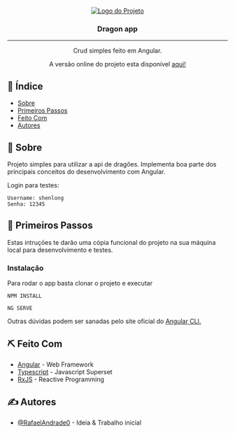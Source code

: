 <p align="center">
  <a href="" rel="noopener">
 <img src="https://user-images.githubusercontent.com/30444471/127786069-55251068-6c85-4a4a-8d3d-3aeea343ad7d.png" alt="Logo do Projeto"></a>
</p>

<h3 align="center">Dragon app</h3>

---

<p align="center"> Crud simples feito em Angular.
    <br> 
</p>
<p align="center">
  A versão online do projeto esta disponível <a href="https://dragon-app.vercel.app">aqui!</a>
</p>

## 📝 Índice

- [Sobre](#sobre)
- [Primeiros Passos](#primeiros_passos)
- [Feito Com](#feito_com)
- [Autores](#autores)

## 🧐 Sobre <a name = "sobre"></a>

Projeto simples para utilizar a api de dragões. Implementa boa parte dos principais conceitos do desenvolvimento com Angular.

Login para testes:

```
Username: shenlong
Senha: 12345
```

## 🏁 Primeiros Passos <a name = "primeiros_passos"></a>

Estas intruçōes te darão uma cópia funcional do projeto na sua máquina local para desenvolvimento e testes.

### Instalação

Para rodar o app basta clonar o projeto e executar

```
NPM INSTALL
```

```
NG SERVE
```

Outras dúvidas podem ser sanadas pelo site oficial do [Angular CLI.](https://cli.angular.io/)

## ⛏️ Feito Com <a name = "feito_com"></a>

- [Angular](https://angular.io/) - Web Framework
- [Typescript](https://www.typescriptlang.org/) - Javascript Superset
- [RxJS](https://rxjs-dev.firebaseapp.com/) - Reactive Programming

## ✍️ Autores <a name = "autores"></a>

- [@RafaelAndrade0](https://github.com/RafaelAndrade0) - Ideia & Trabalho inicial
